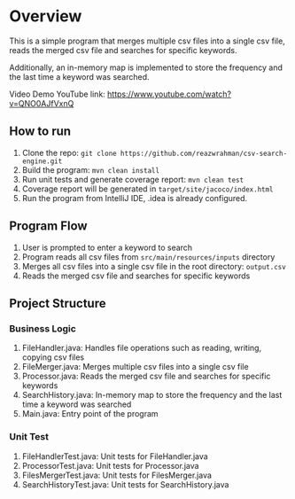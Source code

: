 # Overview

This is a simple program that merges multiple csv files into a single csv file, reads the merged csv file and searches
for specific keywords.

Additionally, an in-memory map is implemented to store the frequency and the last time a keyword was searched.

Video Demo YouTube link: https://www.youtube.com/watch?v=QNO0AJfVxnQ

## How to run

1) Clone the repo: `git clone https://github.com/reazwrahman/csv-search-engine.git`
2) Build the program: `mvn clean install`
3) Run unit tests and generate coverage report: `mvn clean test`
4) Coverage report will be generated in `target/site/jacoco/index.html`
5) Run the program from IntelliJ IDE, .idea is already configured.

## Program Flow

1) User is prompted to enter a keyword to search
2) Program reads all csv files from `src/main/resources/inputs` directory
3) Merges all csv files into a single csv file in the root directory: `output.csv`
4) Reads the merged csv file and searches for specific keywords

## Project Structure

### Business Logic

1) FileHandler.java: Handles file operations such as reading, writing, copying csv files
2) FileMerger.java: Merges multiple csv files into a single csv file
3) Processor.java: Reads the merged csv file and searches for specific keywords 
4) SearchHistory.java: In-memory map to store the frequency and the last time a keyword was searched
5) Main.java: Entry point of the program

### Unit Test

1) FileHandlerTest.java: Unit tests for FileHandler.java
2) ProcessorTest.java: Unit tests for Processor.java
3) FilesMergerTest.java: Unit tests for FilesMerger.java  
4) SearchHistoryTest.java: Unit tests for SearchHistory.java

      
